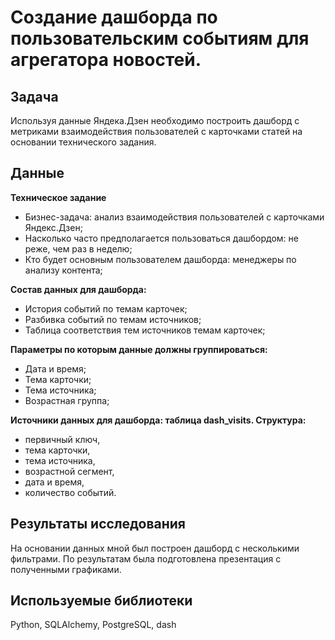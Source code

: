 # Создание дашборда по пользовательским событиям для агрегатора новостей.

## Задача
Используя данные Яндека.Дзен необходимо построить дашборд с метриками взаимодействия пользователей с карточками статей на основании технического задания.
## Данные
**Техническое задание**

- Бизнес-задача: анализ взаимодействия пользователей с карточками Яндекс.Дзен;
- Насколько часто предполагается пользоваться дашбордом: не реже, чем раз в неделю;
- Кто будет основным пользователем дашборда: менеджеры по анализу контента;

**Состав данных для дашборда:**
- История событий по темам карточек;
- Разбивка событий по темам источников;
- Таблица соответствия тем источников темам карточек;


**Параметры по которым данные должны группироваться:**
- Дата и время;
- Тема карточки;
- Тема источника;
- Возрастная группа;

**Источники данных для дашборда: таблица dash_visits. Структура:**
- первичный ключ,
- тема карточки,
- тема источника,
- возрастной сегмент,
- дата и время,
- количество событий.

## Результаты исследования
На основании данных мной был построен дашборд с несколькими фильтрами. По результатам была подготовлена презентация с полученными графиками.
## Используемые библиотеки
Python, SQLAlchemy, PostgreSQL, dash
